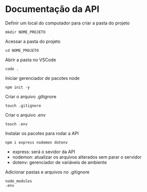 # Documentação da API
Definir um local do computador para criar a pasta do projeto
```
mkdir NOME_PROJETO
```
Acessar a pasta do projeto
```
cd NOME_PROJETO
```
Abrir a pasta no VSCode
```
code .
```
Iniciar gerenciador de pacotes node
```
npm init -y
```
Criar o arquivo .gitignore
```
touch .gitignore
```
Criar o arquivo .env
```
touch .env
```
Instalar os pacotes para rodar a API
```
npm i express nodemon dotenv
```
* express: será o sevidor da API
* nodemon: atualizar os arquivos alterados sem parar o servidor
* dotenv: gerenciador de variáveis de ambiente 

Adicionar pastas e arquivos no .gitignore
```
node_modules
.env
```